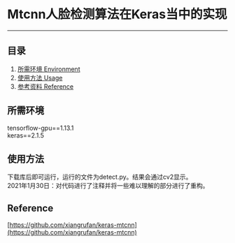 # Mtcnn人脸检测算法在Keras当中的实现
---

## 目录
1. [所需环境 Environment](#所需环境)
2. [使用方法 Usage](#使用方法)
3. [参考资料 Reference](#Reference)

## 所需环境
tensorflow-gpu==1.13.1  
keras==2.1.5  

## 使用方法
下载库后即可运行，运行的文件为detect.py。结果会通过cv2显示。    
2021年1月30日：对代码进行了注释并将一些难以理解的部分进行了重构。

## Reference
[https://github.com/xiangrufan/keras-mtcnn](https://github.com/xiangrufan/keras-mtcnn)
